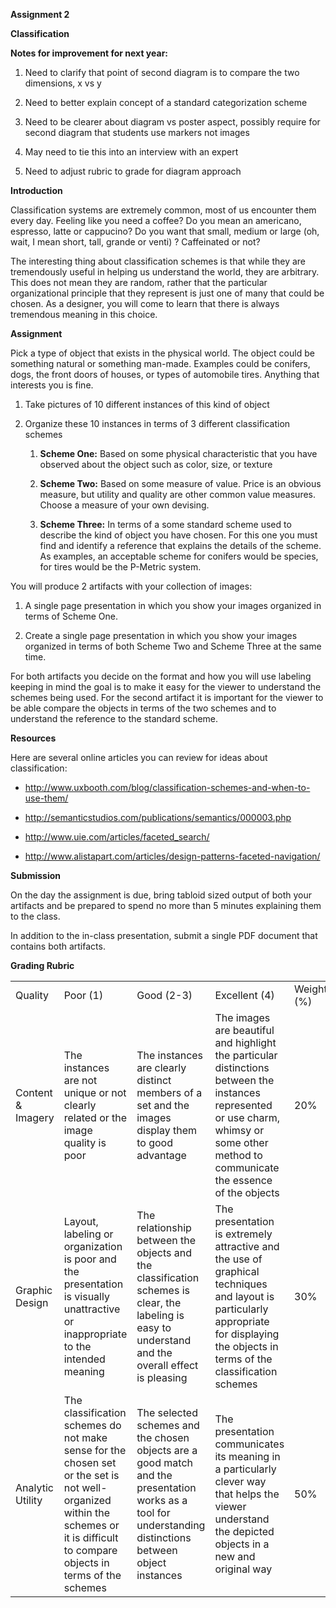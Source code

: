 **Assignment 2**

**Classification**

**Notes for improvement for next year:**

1. Need to clarify that point of second diagram is to compare the two dimensions, x vs y

2. Need to better explain concept of a standard categorization scheme

3. Need to be clearer about diagram vs poster aspect, possibly require for second diagram that students use markers not images

4. May need to tie this into an interview with an expert

5. Need to adjust rubric to grade for diagram approach

**Introduction**

Classification systems are extremely common, most of us encounter them every day.  Feeling like you need a coffee?  Do you mean an americano, espresso, latte or cappucino?  Do you want that small, medium or large (oh, wait, I mean short, tall, grande or venti) ?  Caffeinated or not?

The interesting thing about classification schemes is that while they are tremendously useful in helping us understand the world, they are arbitrary.  This does not mean they are random, rather that the particular organizational principle that they represent is just one of many that could be chosen.  As a designer, you will come to learn that there is always tremendous meaning in this choice.

**Assignment**

Pick a type of object that exists in the physical world.  The object could be something natural or something man-made.  Examples could be conifers, dogs, the front doors of houses, or types of automobile tires.  Anything that interests you is fine.

1. Take pictures of 10 different instances of this kind of object

2. Organize these 10 instances in terms of 3 different classification schemes 

    1. **Scheme One:** Based on some physical characteristic that you have observed about the object such as color, size, or texture

    2. **Scheme Two:** Based on some measure of value.  Price is an obvious measure, but utility and quality are other common value measures.  Choose a measure of your own devising.

    3. **Scheme Three:** In terms of a some standard scheme used to describe the kind of object you have chosen.  For this one you must find and identify a reference that explains the details of the scheme.  As examples, an acceptable scheme for conifers would be species, for tires would be the P-Metric system.

You will produce 2 artifacts with your collection of images:

1. A single page presentation in which you show your images organized in terms of Scheme One.  

2. Create a single page presentation in which you show your images organized in terms of both Scheme Two and Scheme Three at the same time. 

For both artifacts you decide on the format and how you will use labeling keeping in mind the goal is to make it easy for the viewer to understand the schemes being used.  For the second artifact it is important for the viewer to be able compare the objects in terms of the two schemes and to understand the reference to the standard scheme.

**Resources**

Here are several online articles you can review for ideas about classification:

* http://www.uxbooth.com/blog/classification-schemes-and-when-to-use-them/

* http://semanticstudios.com/publications/semantics/000003.php

* http://www.uie.com/articles/faceted_search/

* http://www.alistapart.com/articles/design-patterns-faceted-navigation/

**Submission**

On the day the assignment is due, bring tabloid sized output of both your artifacts and be prepared to spend no more than 5 minutes explaining them to the class.  

In addition to the in-class presentation, submit a single PDF document that contains both artifacts. 

**Grading Rubric**

<table>
  <tr>
    <td>Quality</td>
    <td>Poor (1)</td>
    <td>Good (2-3)</td>
    <td>Excellent (4)</td>
    <td>Weight (%)</td>
  </tr>
  <tr>
    <td>Content & Imagery</td>
    <td>The instances are not unique or not clearly related or the image quality is poor </td>
    <td>The instances are clearly distinct members of a set and the images display them to good advantage</td>
    <td>The images are beautiful and highlight the particular distinctions between the instances represented or use charm, whimsy or some other method to communicate the essence of the objects</td>
    <td>20%</td>
  </tr>
  <tr>
    <td>Graphic Design</td>
    <td>Layout, labeling or organization is poor and the presentation is visually unattractive or inappropriate to the intended meaning</td>
    <td>The relationship between the objects and the classification schemes is clear, the labeling is easy to understand and the overall effect is pleasing</td>
    <td>The presentation is extremely attractive and the use of graphical techniques and layout is particularly appropriate for displaying the objects in terms of the classification schemes</td>
    <td>30%</td>
  </tr>
  <tr>
    <td>Analytic Utility</td>
    <td>The classification schemes do not make sense for the chosen set or the set is not well-organized within the schemes or it is difficult to compare objects in terms of the schemes</td>
    <td>The selected schemes and the chosen objects are a good match and the presentation works as a tool for understanding distinctions between object instances</td>
    <td>The presentation communicates its meaning in a particularly clever way that helps the viewer understand the depicted objects in a new and original way</td>
    <td>50%</td>
  </tr>
</table>


